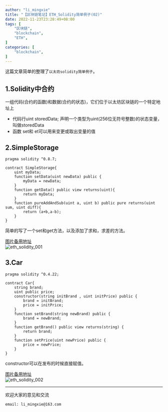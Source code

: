```yaml
---
author: "li_mingxie"
title: "【区块链笔记】ETH_Solidity简单例子(02)"
date: 2022-11-23T23:28:49+08:00
tags: [
    "区块链",
    "blockchain",
    "ETH",
]
categories: [
    "blockchain",
]
---
```



这篇文章简单的整理了`以太坊solidity简单例子`。  <!--more-->  

## 1.Solidity中合约

一组代码(合约的函数)和数据(合约的状态)，它们位于以太坊区块链的一个特定地址上

* 代码行uint storedData; 声明一个类型为uint(256位无符号整数)的状态变量，叫做storedData
* 函数 set和 et可以用来变更或取出变量的值

## 2.SimpleStorage

```sol
pragma solidity ^0.8.7;

contract SimpleStorage{
    uint myData;
    function setData(uint newData) public {
        myData = newData;
    }
    function getData() public view returns(uint){
        return myData;
    }
    function pureAddAndSub(uint a, uint b) public pure returns(uint sum, uint diff){
        return (a+b,a-b);
    }
}
```

简单的写了一个set和get方法，以及添加了求和，求差的方法。

[图片备用地址](https://limingxie.github.io/images/blockchain/ethereum/solidity/eth_solidity_001.png)  
![eth_solidity_001](https://mingxie-blog.oss-cn-beijing.aliyuncs.com/image/blockchain/ethereum/solidity/eth_solidity_001.png)

## 3.Car

```sol
pragma solidity ^0.4.22;

contract Car{
    string brand;
    uint public price;
    constructor(string initBrand , uint initPrice) public {
        brand = initBrand;
        price = initPrice;
    }
    function setBrand(string newBrand) public {
        brand = newBrand;
    }
    function getBrand() public view returns(string) {
        return brand;
    }
    function setPrice(uint newPrice) public {
        price = newPrice;
    }
}
```

constructor可以在发布的时候直接赋值。

[图片备用地址](https://limingxie.github.io/images/blockchain/ethereum/solidity/eth_solidity_002.png)  
![eth_solidity_002](https://mingxie-blog.oss-cn-beijing.aliyuncs.com/image/blockchain/ethereum/solidity/eth_solidity_002.png)

----------------------------------------------

欢迎大家的意见和交流

`email: li_mingxie@163.com`
